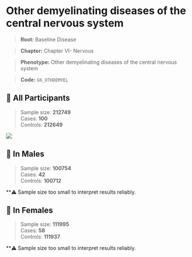 # Other demyelinating diseases of the central nervous system

> **Root:** Baseline Disease  

> **Chapter:** Chapter VI- Nervous  

> **Phenotype:** Other demyelinating diseases of the central nervous system  

> **Code:** `G6_OTHDEMYEL`

## 🧪 All Participants  
> Sample size: **212749**  
> Cases: **100**  
> Controls: **212649**
<img src="/Disease/Figures/ALL/Baseline/G6_OTHDEMYEL.png"/>
<CsvTable src="/public/Disease/Data/ALL/Baseline/LG_G6_OTHDEMYEL.csv" label="🔍 View full results" />

## 👨 In Males  
> Sample size: **100754**  
> Cases: **42**  
> Controls: **100712**

**⚠️ Sample size too small to interpret results reliably.

## 👩 In Females  
> Sample size: **111995**  
> Cases: **58**  
> Controls: **111937**

**⚠️ Sample size too small to interpret results reliably.
